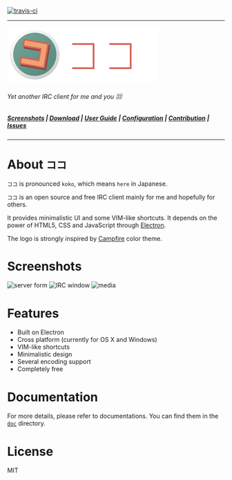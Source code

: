 [![travis-ci](https://travis-ci.org/noraesae/koko.svg)](https://travis-ci.org/noraesae/koko)
***

![koko](./resource/doc/logo.png)

###### Yet another IRC client for me and you :koko:

##### [Screenshots](doc/SCREENSHOTS.md) | [Download](https://github.com/noraesae/koko/releases) | [User Guide](doc/USERGUIDE.md) | [Configuration](doc/CONFIGURATION.md) | [Contribution](doc/CONTRIBUTION.md) | [Issues](https://github.com/noraesae/koko/issues)

***

# About `ココ`

`ココ` is pronounced `koko`, which means `here` in Japanese.

`ココ` is an open source and free IRC client mainly for me and hopefully for others.

It provides minimalistic UI and some VIM-like shortcuts. It depends on the power of
HTML5, CSS and JavaScript through [Electron](http://electron.atom.io).

The logo is strongly inspired by
[Campfire](https://color.adobe.com/Campfire-color-theme-2528696/) color theme.

# Screenshots

![server form](https://cloud.githubusercontent.com/assets/499192/7789162/85ebe892-0257-11e5-93a4-f328b2b447a3.png)
![IRC window](https://cloud.githubusercontent.com/assets/499192/7789163/86044e28-0257-11e5-83e5-af8f17967ed7.png)
![media](https://cloud.githubusercontent.com/assets/499192/7789168/b234ef48-0257-11e5-89d4-a8723bf37f2a.png)

# Features

* Built on Electron
* Cross platform (currently for OS X and Windows)
* VIM-like shortcuts
* Minimalistic design
* Several encoding support
* Completely free

# Documentation

For more details, please refer to documentations. You can find them in the
[`doc`](doc) directory.

# License
MIT
